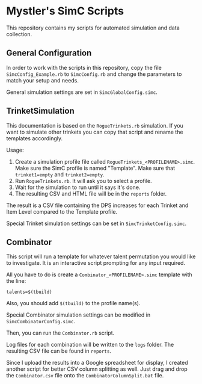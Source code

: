 Mystler's SimC Scripts
======================

This repository contains my scripts for automated simulation and data collection.

## General Configuration

In order to work with the scripts in this repository, copy the file `SimcConfig_Example.rb`
to `SimcConfig.rb` and change the parameters to match your setup and needs.

General simulation settings are set in `SimcGlobalConfig.simc`.

## TrinketSimulation

This documentation is based on the `RogueTrinkets.rb` simulation. If you want to simulate
other trinkets you can copy that script and rename the templates accordingly.

Usage:
1. Create a simulation profile file called `RogueTrinkets_<PROFILENAME>.simc`.
   Make sure the SimC profile is named "Template".
   Make sure that `trinket1=empty` and `trinket2=empty`.
2. Run `RogueTrinkets.rb`. It will ask you to select a profile.
3. Wait for the simulation to run until it says it's done.
3. The resulting CSV and HTML file will be in the `reports` folder.

The result is a CSV file containing the DPS increases for each Trinket and Item Level
compared to the Template profile.

Special Trinket simulation settings can be set in `SimcTrinketConfig.simc`.

## Combinator

This script will run a template for whatever talent permutation you would like to
investigate. It is an interactive script prompting for any input required.

All you have to do is create a `Combinator_<PROFILENAME>.simc` template with the line:
```
talents=$(tbuild)
```

Also, you should add `$(tbuild)` to the profile name(s).

Special Combinator simulation settings can be modified in `SimcCombinatorConfig.simc`.

Then, you can run the `Combinator.rb` script.

Log files for each combination will be written to the `logs` folder. The resulting CSV
file can be found in `reports`.

Since I upload the results into a Google spreadsheet for display, I created another
script for better CSV column splitting as well. Just drag and drop the `Combinator.csv`
file onto the `CombinatorColumnSplit.bat` file.
